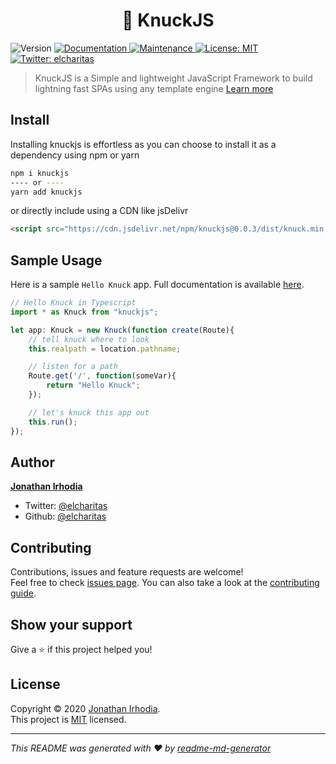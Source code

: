 <h1 align="center">👋 KnuckJS</h1>
<p>
  <img alt="Version" src="https://img.shields.io/badge/version-0.0.3-blue.svg?cacheSeconds=2592000" />
  <a href="https://github.com/elcharitas/knuckjs#readme" target="_blank">
    <img alt="Documentation" src="https://img.shields.io/badge/documentation-yes-brightgreen.svg" />
  </a>
  <a href="https://github.com/elcharitas/knuckjs/graphs/commit-activity" target="_blank">
    <img alt="Maintenance" src="https://img.shields.io/badge/Maintained%3F-yes-green.svg" />
  </a>
  <a href="https://github.com/elcharitas/knuckjs/blob/master/LICENSE" target="_blank">
    <img alt="License: MIT" src="https://img.shields.io/github/license/elcharitas/knuckjs" />
  </a>
  <a href="https://twitter.com/elcharitas" target="_blank">
    <img alt="Twitter: elcharitas" src="https://img.shields.io/twitter/follow/elcharitas.svg?style=social" />
  </a>
</p>

> KnuckJS is a Simple and lightweight JavaScript Framework to build lightning fast SPAs using any template engine [Learn more](https://knuck.js.org)

## Install

Installing knuckjs is effortless as you can choose to install it as a dependency using npm or yarn

``` bash
npm i knuckjs
---- or ----
yarn add knuckjs
```

or directly include using a CDN like jsDelivr
``` html
<script src="https://cdn.jsdelivr.net/npm/knuckjs@0.0.3/dist/knuck.min.js"></script>
```

## Sample Usage
Here is a sample `Hello Knuck` app. Full documentation is available [here](https://knuck.js.org/docs/latest).
``` ts
// Hello Knuck in Typescript
import * as Knuck from "knuckjs";

let app: Knuck = new Knuck(function create(Route){
    // tell knuck where to look
    this.realpath = location.pathname;

    // listen for a path
    Route.get('/', function(someVar){
        return "Hello Knuck";
    });

    // let's knuck this app out
    this.run();
});
```

## Author

**[Jonathan Irhodia](https://elcharitas.com.ng)**

* Twitter: [@elcharitas](https://twitter.com/elcharitas)
* Github: [@elcharitas](https://github.com/elcharitas)

## Contributing

Contributions, issues and feature requests are welcome!<br />Feel free to check [issues page](https://github.com/elcharitas/knuckjs/issues). You can also take a look at the [contributing guide](https://github.com/elcharitas/knuckjs/blob/master/CONTRIBUTING.md).

## Show your support

Give a ⭐️ if this project helped you!

## License

Copyright © 2020 [Jonathan Irhodia](https://github.com/elcharitas).<br />
This project is [MIT](https://github.com/elcharitas/knuckjs/blob/master/LICENSE) licensed.

***
_This README was generated with ❤️ by [readme-md-generator](https://github.com/kefranabg/readme-md-generator)_